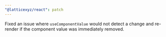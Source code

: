 ```yaml
---
"@latticexyz/react": patch
---
```


Fixed an issue where `useComponentValue` would not detect a change and re-render if the component value was immediately removed.
